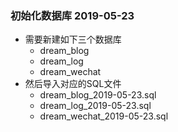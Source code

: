 ### 初始化数据库 2019-05-23
* 需要新建如下三个数据库
    * dream_blog
    * dream_log
    * dream_wechat
* 然后导入对应的SQL文件
    * dream_blog_2019-05-23.sql
    * dream_log_2019-05-23.sql
    * dream_wechat_2019-05-23.sql
